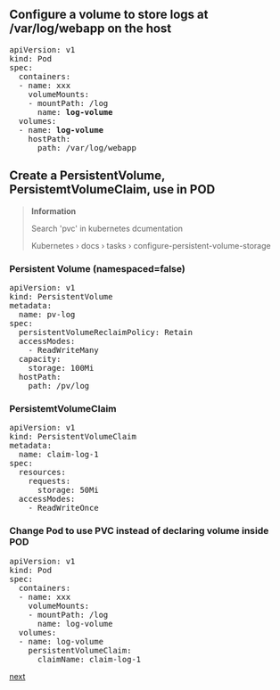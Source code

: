 
## Configure a volume to store logs at /var/log/webapp on the host

<pre>
apiVersion: v1
kind: Pod
spec:
  containers:
  - name: xxx
    volumeMounts:
    - mountPath: /log
      name: <b>log-volume</b>
  volumes:
  - name: <b>log-volume</b>
    hostPath:
      path: /var/log/webapp
</pre>


## Create a PersistentVolume, PersistemtVolumeClaim, use in POD

>**Information**
>
>Search 'pvc' in kubernetes dcumentation
>
>Kubernetes › docs › tasks › configure-persistent-volume-storage

### Persistent Volume (namespaced=false)

<pre>
apiVersion: v1
kind: PersistentVolume
metadata:
  name: pv-log
spec:
  persistentVolumeReclaimPolicy: Retain
  accessModes:
    - ReadWriteMany
  capacity:
    storage: 100Mi
  hostPath:
    path: /pv/log
</pre>

### PersistemtVolumeClaim

<pre>
apiVersion: v1
kind: PersistentVolumeClaim
metadata:
  name: claim-log-1
spec:
  resources:
    requests:
      storage: 50Mi
  accessModes:
    - ReadWriteOnce
</pre>                        

### Change Pod to use PVC instead of declaring volume inside POD

<pre>
apiVersion: v1
kind: Pod
spec:
  containers:
  - name: xxx
    volumeMounts:
    - mountPath: /log
      name: log-volume
  volumes:
  - name: log-volume
    persistentVolumeClaim:
      claimName: claim-log-1
</pre>


[next](../02-application-deployment/01-use-Kubernetes-primitives-to-implement-common-deployment-strategies.md)